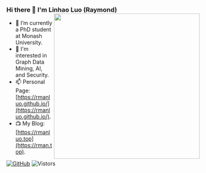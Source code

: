 ### Hi there 👋 I'm Linhao Luo (Raymond) <img align='right' src='https://github-readme-stats.vercel.app/api?username=RManLuo&show_icons=true&theme=cobalt' width='380px'>

<!--
**RManLuo/RManLuo** is a ✨ _special_ ✨ repository because its `README.md` (this file) appears on your GitHub profile.

Here are some ideas to get you started:

- 🔭 I’m currently working on ...
- 🌱 I’m currently learning ...
- 👯 I’m looking to collaborate on ...
- 🤔 I’m looking for help with ...
- 💬 Ask me about ...
- 📫 How to reach me: ...
- 😄 Pronouns: ...
- ⚡ Fun fact: ...
-->
- 🌱 I’m currently a PhD student at Monash University.
- 🔭 I'm interested in Graph Data Mining, AI, and Security.
- 📫 Personal Page: [https://rmanluo.github.io/](https://rmanluo.github.io/).
- 📺 My Blog: [https://rmanluo.top](https://rman.top).

[![GitHub](https://img.shields.io/badge/GitHub-grey?logo=github)](https://github.com/RManLuo)
![Vistors](https://img.shields.io/endpoint?color=blue&label=Visitors&url=https%3A%2F%2Fhits.dwyl.com%2FRManLuo%2FRManLuo.json)
